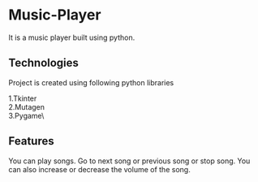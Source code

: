 # Music-Player


It is a music player built using python.

## Technologies
Project is created using following python libraries

1.Tkinter\
2.Mutagen\
3.Pygame\

## Features
You can play songs. Go to next song or previous song or stop song. You can also increase or decrease the volume of the song.

